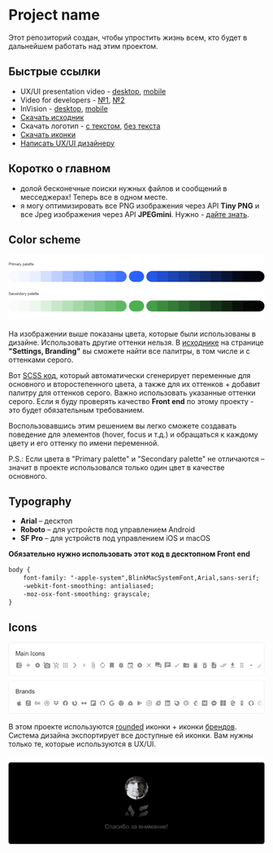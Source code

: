 # Project name

Этот репозиторий создан, чтобы упростить жизнь всем, кто будет в дальнейшем работать над этим проектом. 

## Быстрые ссылки

- UX/UI presentation video - [desktop](#), [mobile](#)
- Video for developers - [№1](#), [№2](#)
- InVision - [desktop](#), [mobile](#)
- [Скачать исходник](/1%20Sources)
- Скачать логотип - [с текстом](/2%20Export/Branding/1%20Project%20Logo%20With%20Text.svg), [без текста](/2%20Export/Branding/1%20Project%20Logo.svg)
- [Скачать иконки](#icons)
- [Написать UX/UI дизайнеру](mailto:w@res.pm)

## Коротко о главном

* долой бесконечные поиски нужных файлов и сообщений в месседжерах! Теперь все в одном месте.
* я могу оптимизировать все PNG изображения через API **Tiny PNG** и все Jpeg изображения через API **JPEGmini**. Нужно - [дайте знать](mailto:w@res.pm).

## Color scheme

![Color scheme](/2%20Export/Guides/RU/GitHub/Color%20Scheme.jpg)

На изображении выше показаны цвета, которые были использованы в дизайне. Использовать другие оттенки нельзя. В [исходнике](/1%20Sources) на странице **"Settings, Branding"** вы сможете найти все палитры, в том числе и с оттенками серого.

Вот [SCSS код](/system/docs/color%20system.scss), который автоматически сгенерирует переменные для основного и второстепенного цвета, а также для их оттенков + добавит палитру для оттенков серого. Важно использовать указанные оттенки серого. Если я буду проверять качество **Front end** по этому проекту - это будет обязательным требованием.

Воспользовавшись этим решением вы легко сможете создавать поведение для элементов (hover, focus и т.д.) и обращаться к каждому цвету и его оттенку по имени переменной.

P.S.: Если цвета в "Primary palette" и "Secondary palette" не отличаются – значит в проекте использовался только один цвет в качестве основного.

## Typography

- **Arial** – десктоп
- **Roboto** – для устройств под управлением Android
- **SF Pro** – для устройств под управлением iOS и macOS

**Обязательно нужно использовать этот код в десктопном Front end**

```
body {
    font-family: "-apple-system",BlinkMacSystemFont,Arial,sans-serif;
    -webkit-font-smoothing: antialiased;
    -moz-osx-font-smoothing: grayscale;
}
```

## Icons

![Icons](/2%20Export/Guides/RU/GitHub/Icons.jpg)

В этом проекте используются [rounded](/2%20Export/Icons/Rounded) иконки + иконки [брендов](/2%20Export/Icons/Brands). Система дизайна экспортирует все доступные ей иконки. Вам нужны только те, которые используются в UX/UI.

![Footer](/2%20Export/Guides/RU/GitHub/Footer.png)
